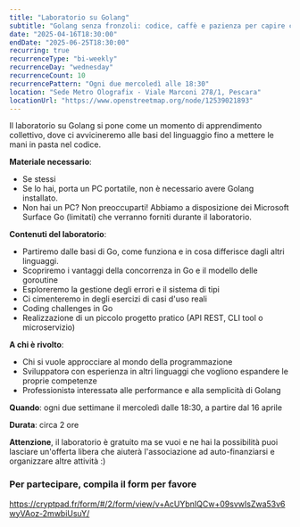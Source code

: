 ```yaml
---
title: "Laboratorio su Golang"
subtitle: "Golang senza fronzoli: codice, caffè e pazienza per capire cosa sono 'ste goroutine"
date: "2025-04-16T18:30:00"
endDate: "2025-06-25T18:30:00"
recurring: true
recurrenceType: "bi-weekly"
recurrenceDay: "wednesday"
recurrenceCount: 10
recurrencePattern: "Ogni due mercoledì alle 18:30"
location: "Sede Metro Olografix - Viale Marconi 278/1, Pescara"
locationUrl: "https://www.openstreetmap.org/node/12539021893"
---
```


Il laboratorio su Golang si pone come un momento di apprendimento collettivo, dove ci avvicineremo alle basi del linguaggio fino a mettere le mani in pasta nel codice.

**Materiale necessario**:

- Se stessi
- Se lo hai, porta un PC portatile, non è necessario avere Golang installato. 
- Non hai un PC? Non preoccuparti! Abbiamo a disposizione dei Microsoft Surface Go (limitati) che verranno forniti durante il laboratorio.

**Contenuti del laboratorio**:

- Partiremo dalle basi di Go, come funziona e in cosa differisce dagli altri linguaggi.
- Scopriremo i vantaggi della concorrenza in Go e il modello delle goroutine
- Esploreremo la gestione degli errori e il sistema di tipi
- Ci cimenteremo in degli esercizi di casi d'uso reali
- Coding challenges in Go
- Realizzazione di un piccolo progetto pratico (API REST, CLI tool o microservizio)

**A chi è rivolto**:
- Chi si vuole approcciare al mondo della programmazione
- Sviluppatorə con esperienza in altri linguaggi che vogliono espandere le proprie competenze
- Professionistə interessatə alle performance e alla semplicità di Golang

**Quando**: ogni due settimane il mercoledì dalle 18:30, a partire dal 16 aprile

**Durata**: circa 2 ore

**Attenzione**, il laboratorio è gratuito ma se vuoi e ne hai la possibilità puoi lasciare un'offerta libera che aiuterà l'associazione ad auto-finanziarsi e organizzare altre attività :)

### Per partecipare, compila il form per favore

https://cryptpad.fr/form/#/2/form/view/v+AcUYbnIQCw+09svwIsZwa53v6wyVAoz-2mwbiUsuY/